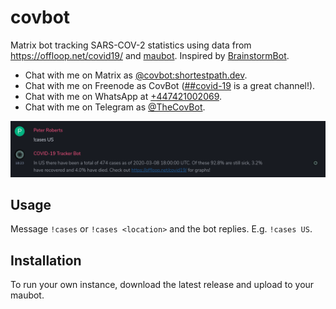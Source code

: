 # covbot

Matrix bot tracking SARS-COV-2 statistics using data from https://offloop.net/covid19/ and [maubot](https://maubot.xyz). Inspired by [BrainstormBot](https://twitter.com/BrainstormBot).

- Chat with me on Matrix as [@covbot:shortestpath.dev](https://matrix.to/#/@covbot:shortestpath.dev).
- Chat with me on Freenode as CovBot ([##covid-19](https://kiwiirc.com/client/irc.freenode.net/##covid-19) is a great channel!).
- Chat with me on WhatsApp at [+447421002069](https://wa.me/447421002069).
- Chat with me on Telegram as [@TheCovBot](https://t.me/TheCovBot).

![screenshot](screenshot.png "Asking @covbot:shortestpath.dev about cases in the US")

## Usage

Message `!cases` or `!cases <location>` and the bot replies. E.g. `!cases US`.

## Installation

To run your own instance, download the latest release and upload to your maubot.
